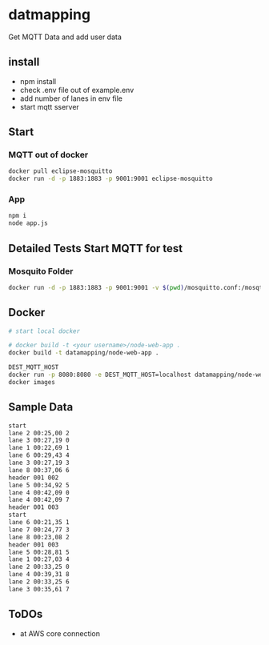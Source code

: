 # datmapping

Get MQTT Data and add user data

## install

* npm install
* check .env file out of example.env
* add number of lanes in env file
* start mqtt sserver

## Start

### MQTT out of docker

```bash
docker pull eclipse-mosquitto
docker run -d -p 1883:1883 -p 9001:9001 eclipse-mosquitto
```

### App

```bash
npm i
node app.js
```

## Detailed Tests Start MQTT for test

### Mosquito Folder

```bash
docker run -d -p 1883:1883 -p 9001:9001 -v $(pwd)/mosquitto.conf:/mosqtto/config/mosquitto.conf -v /mosquitto/data -v $(pwd)/log:/mosquitto/log eclipse-mosquitto
```

## Docker

```bash
# start local docker

# docker build -t <your username>/node-web-app . 
docker build -t datamapping/node-web-app .

DEST_MQTT_HOST
docker run -p 8080:8080 -e DEST_MQTT_HOST=localhost datamapping/node-web-app
docker images
```


## Sample Data

```bash
start
lane 2 00:25,00 2 
lane 3 00:27,19 0 
lane 1 00:22,69 1 
lane 6 00:29,43 4 
lane 3 00:27,19 3 
lane 8 00:37,06 6 
header 001 002
lane 5 00:34,92 5 
lane 4 00:42,09 0 
lane 4 00:42,09 7 
header 001 003
start
lane 6 00:21,35 1 
lane 7 00:24,77 3 
lane 8 00:23,08 2 
header 001 003
lane 5 00:28,81 5 
lane 1 00:27,03 4 
lane 2 00:33,25 0 
lane 4 00:39,31 8 
lane 2 00:33,25 6 
lane 3 00:35,61 7 
```

## ToDOs

* at AWS core connection
